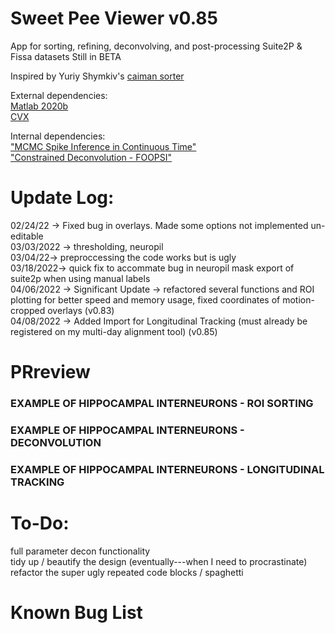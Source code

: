 # Sweet Pee Viewer v0.85
App for sorting, refining, deconvolving, and post-processing Suite2P & Fissa datasets
Still in BETA

Inspired by Yuriy Shymkiv's [caiman sorter](https://github.com/shymkivy/caiman_sorter)      

External dependencies:      
[Matlab 2020b](https://www.mathworks.com/products/new_products/release2020b.html)     
[CVX](http://cvxr.com/cvx/download/)      

Internal dependencies:      
["MCMC Spike Inference in Continuous Time"](https://github.com/flatironinstitute/CaImAn-MATLAB/tree/master/deconvolution/MCMC)      
["Constrained Deconvolution - FOOPSI"](https://github.com/epnev/constrained-foopsi)     

# Update Log:  
02/24/22 -> Fixed bug in overlays. Made some options not implemented un-editable      
03/03/2022 -> thresholding, neuropil      
03/04/22-> preproccessing the code works but is ugly      
03/18/2022-> quick fix to accommate bug in neuropil mask export of suite2p when using manual labels     
04/06/2022 -> Significant Update -> refactored several functions and ROI plotting for better speed and memory usage, fixed coordinates of motion-cropped overlays (v0.83)      
04/08/2022 -> Added Import for Longitudinal Tracking (must already be registered on my multi-day alignment tool) (v0.85)      

# PRreview

### EXAMPLE OF HIPPOCAMPAL INTERNEURONS - ROI SORTING     

### EXAMPLE OF HIPPOCAMPAL INTERNEURONS - DECONVOLUTION    

### EXAMPLE OF HIPPOCAMPAL INTERNEURONS - LONGITUDINAL TRACKING     

# To-Do:
full parameter decon functionality      
tidy up / beautify the design (eventually---when I need to procrastinate)     
refactor the super ugly repeated code blocks / spaghetti 

# Known Bug List


